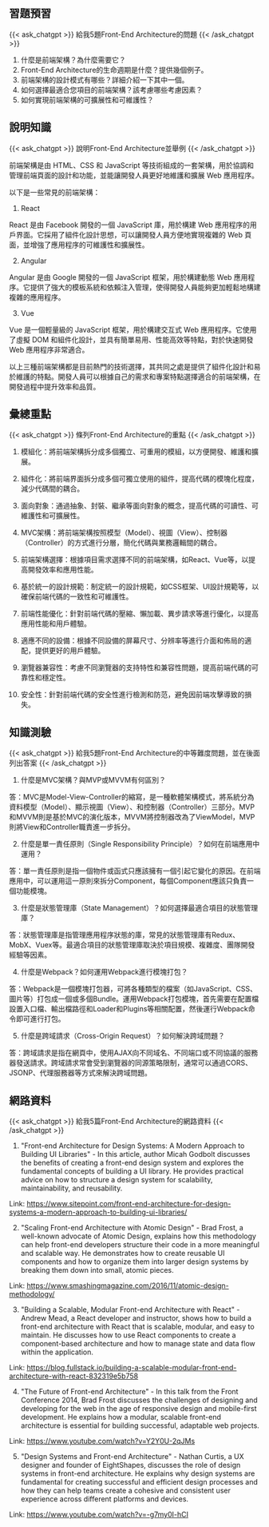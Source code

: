 ## 習題預習
{{< ask_chatgpt >}}
給我5題Front-End Architecture的問題
{{< /ask_chatgpt >}}



1. 什麼是前端架構？為什麼需要它？
2. Front-End Architecture的生命週期是什麼？提供幾個例子。
3. 前端架構的設計模式有哪些？詳細介紹一下其中一個。
4. 如何選擇最適合您項目的前端架構？該考慮哪些考慮因素？
5. 如何實現前端架構的可擴展性和可維護性？   

## 說明知識
{{< ask_chatgpt >}}
說明Front-End Architecture並舉例
{{< /ask_chatgpt >}}



前端架構是由 HTML、CSS 和 JavaScript 等技術組成的一套架構，用於協調和管理前端頁面的設計和功能，並能讓開發人員更好地維護和擴展 Web 應用程序。

以下是一些常見的前端架構：

1. React

React 是由 Facebook 開發的一個 JavaScript 庫，用於構建 Web 應用程序的用戶界面。它採用了組件化設計思想，可以讓開發人員方便地實現複雜的 Web 頁面，並增強了應用程序的可維護性和擴展性。

2. Angular

Angular 是由 Google 開發的一個 JavaScript 框架，用於構建動態 Web 應用程序。它提供了強大的模板系統和依賴注入管理，使得開發人員能夠更加輕鬆地構建複雜的應用程序。

3. Vue

Vue 是一個輕量級的 JavaScript 框架，用於構建交互式 Web 應用程序。它使用了虛擬 DOM 和組件化設計，並具有簡單易用、性能高效等特點，對於快速開發 Web 應用程序非常適合。

以上三種前端架構都是目前熱門的技術選擇，其共同之處是提供了組件化設計和易於維護的特點。開發人員可以根據自己的需求和專案特點選擇適合的前端架構，在開發過程中提升效率和品質。   

## 彙總重點
{{< ask_chatgpt >}}
條列Front-End Architecture的重點
{{< /ask_chatgpt >}}



1. 模組化：將前端架構拆分成多個獨立、可重用的模組，以方便開發、維護和擴展。

2. 組件化：將前端界面拆分成多個可獨立使用的組件，提高代碼的模塊化程度，減少代碼間的耦合。

3. 面向對象：通過抽象、封裝、繼承等面向對象的概念，提高代碼的可讀性、可維護性和可擴展性。

4. MVC架構：將前端架構按照模型（Model）、視圖（View）、控制器（Controller）的方式進行分層，簡化代碼與業務邏輯間的耦合。

5. 前端架構選擇：根據項目需求選擇不同的前端架構，如React、Vue等，以提高開發效率和應用性能。

6. 基於統一的設計規範：制定統一的設計規範，如CSS框架、UI設計規範等，以確保前端代碼的一致性和可維護性。

7. 前端性能優化：針對前端代碼的壓縮、懶加載、異步請求等進行優化，以提高應用性能和用戶體驗。

8. 適應不同的設備：根據不同設備的屏幕尺寸、分辨率等進行介面和佈局的適配，提供更好的用戶體驗。

9. 瀏覽器兼容性：考慮不同瀏覽器的支持特性和兼容性問題，提高前端代碼的可靠性和穩定性。

10. 安全性：針對前端代碼的安全性進行檢測和防范，避免因前端攻擊導致的損失。   

## 知識測驗
{{< ask_chatgpt >}}
給我5題Front-End Architecture的中等難度問題，並在後面列出答案
{{< /ask_chatgpt >}}



1. 什麼是MVC架構？與MVP或MVVM有何區別？

答：MVC是Model-View-Controller的縮寫，是一種軟體架構模式，將系統分為資料模型（Model）、顯示視圖（View）、和控制器（Controller）三部分。MVP和MVVM則是基於MVC的演化版本，MVVM將控制器改為了ViewModel，MVP則將View和Controller職責進一步拆分。

2. 什麼是單一責任原則（Single Responsibility Principle）？如何在前端應用中運用？

答：單一責任原則是指一個物件或函式只應該擁有一個引起它變化的原因。在前端應用中，可以運用這一原則來拆分Component，每個Component應該只負責一個功能模塊。

3. 什麼是狀態管理庫（State Management）？如何選擇最適合項目的狀態管理庫？

答：狀態管理庫是指管理應用程序狀態的庫，常見的狀態管理庫有Redux、MobX、Vuex等。最適合項目的狀態管理庫取決於項目規模、複雜度、團隊開發經驗等因素。

4. 什麼是Webpack？如何運用Webpack進行模塊打包？

答：Webpack是一個模塊打包器，可將各種類型的檔案（如JavaScript、CSS、圖片等）打包成一個或多個Bundle。運用Webpack打包模塊，首先需要在配置檔設置入口檔、輸出檔路徑和Loader和Plugins等相關配置，然後運行Webpack命令即可進行打包。

5. 什麼是跨域請求（Cross-Origin Request）？如何解決跨域問題？

答：跨域請求是指在網頁中，使用AJAX向不同域名、不同端口或不同協議的服務器發送請求。跨域請求常會受到瀏覽器的同源策略限制，通常可以通過CORS、JSONP、代理服務器等方式來解決跨域問題。   

## 網路資料
{{< ask_chatgpt >}}
給我5篇Front-End Architecture的網路資料
{{< /ask_chatgpt >}}



1. "Front-end Architecture for Design Systems: A Modern Approach to Building UI Libraries" - In this article, author Micah Godbolt discusses the benefits of creating a front-end design system and explores the fundamental concepts of building a UI library. He provides practical advice on how to structure a design system for scalability, maintainability, and reusability. 

Link: https://www.sitepoint.com/front-end-architecture-for-design-systems-a-modern-approach-to-building-ui-libraries/

2. "Scaling Front-end Architecture with Atomic Design" - Brad Frost, a well-known advocate of Atomic Design, explains how this methodology can help front-end developers structure their code in a more meaningful and scalable way. He demonstrates how to create reusable UI components and how to organize them into larger design systems by breaking them down into small, atomic pieces. 

Link: https://www.smashingmagazine.com/2016/11/atomic-design-methodology/

3. "Building a Scalable, Modular Front-end Architecture with React" - Andrew Mead, a React developer and instructor, shows how to build a front-end architecture with React that is scalable, modular, and easy to maintain. He discusses how to use React components to create a component-based architecture and how to manage state and data flow within the application. 

Link: https://blog.fullstack.io/building-a-scalable-modular-front-end-architecture-with-react-832319e5b758

4. "The Future of Front-end Architecture" - In this talk from the Front Conference 2014, Brad Frost discusses the challenges of designing and developing for the web in the age of responsive design and mobile-first development. He explains how a modular, scalable front-end architecture is essential for building successful, adaptable web projects. 

Link: https://www.youtube.com/watch?v=Y2Y0U-2qJMs

5. "Design Systems and Front-end Architecture" - Nathan Curtis, a UX designer and founder of EightShapes, discusses the role of design systems in front-end architecture. He explains why design systems are fundamental for creating successful and efficient design processes and how they can help teams create a cohesive and consistent user experience across different platforms and devices. 

Link: https://www.youtube.com/watch?v=-g7my0I-hCI   

